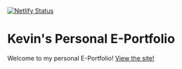[![Netlify Status](https://api.netlify.com/api/v1/badges/dd5d6345-4c07-4cff-80e7-894ab307c596/deploy-status)]()
# Kevin's Personal E-Portfolio
Welcome to my personal E-Portfolio!
[View the site!](http://kevintoh.cc)
